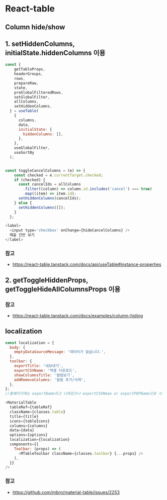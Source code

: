 # React-table

## Column hide/show
## 1. setHiddenColumns, initialState.hiddenColumns 이용
```js
const {
    getTableProps,
    headerGroups,
    rows,
    prepareRow,
    state,
    preGlobalFilteredRows,
    setGlobalFilter,
    allColumns,
    setHiddenColumns,
  } = useTable(
    {
      columns,
      data,
      initialState: {
        hiddenColumns: [],
      },
    },
    useGlobalFilter,
    useSortBy
  );


const toggleCancelColumns = (e) => {
    const checked = e.currentTarget.checked;
    if (checked) {
      const cancelIds = allColumns
        .filter((column) => column.id.includes('cancel') === true)
        .map((item) => item.id);
      setHiddenColumns(cancelIds);
    } else {
      setHiddenColumns([]);
    }
  };

<label>
  <input type='checkbox' onChange={hideCancelColumns} />
  매출 건만 보기
</label>
```
### 참고
- https://react-table.tanstack.com/docs/api/useTable#instance-properties

## 2. getToggleHiddenProps, getToggleHideAllColumnsProps 이용

### 참고
- https://react-table.tanstack.com/docs/examples/column-hiding


## localization
```js
const localization = {
  body: {
    emptyDataSourceMessage: '데이터가 없습니다.',
  },
  toolbar: {
    exportTitle: '내보내기',
    exportCSVName: '엑셀 다운로드',
    showColumnsTitle: '컬럼보기',
    addRemoveColumns: '컬럼 추가/삭제',
  },
};
//홈페이지에는 exportName라고 나와있으나 exportCSVNmae or exportPDFName으로 사용해야 한다

<MaterialTable
  tableRef={tableRef}
  className={classes.table}
  title={title}
  icons={tableIcons}
  columns={columns}
  data={data}
  options={options}
  localization={localization}
  components={{
    Toolbar: (props) => (
      <MTableToolbar className={classes.toolbar} {...props} />
    ),
  }}
/>
```

### 참고
- https://github.com/mbrn/material-table/issues/2253